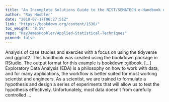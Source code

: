 ```yaml
---
title: "An Incomplete Solutions Guide to the NIST/SEMATECH e-Handbook of Statistical Methods"
author: "Ray Hoobler"
date: "2018-07-17T06:27:51Z"
link: "https://bookdown.org/content/1530/"
toc_weight: "8.5%"
repo: "RayJamesHoobler/Applied-Statistical-Techniques"
pinned: false
---
```


Analysis of case studies and exercies with a focus on using the tidyverse and ggplot2. This handbook was created using the bookdown package in RStudio. The output format for this example is bookdown::gitbook. [...] Exploratory Data Analysis (EDA) is a philosophy on how to work with data, and for many applications, the workflow is better suited for most working scientist and engineers. As a scientist, we are trained to formulate a hypothesis and design a series of experiments that will allow us to test the hypothesis effectively. Unfortunately, most data doesn’t from carefully controlled ...
